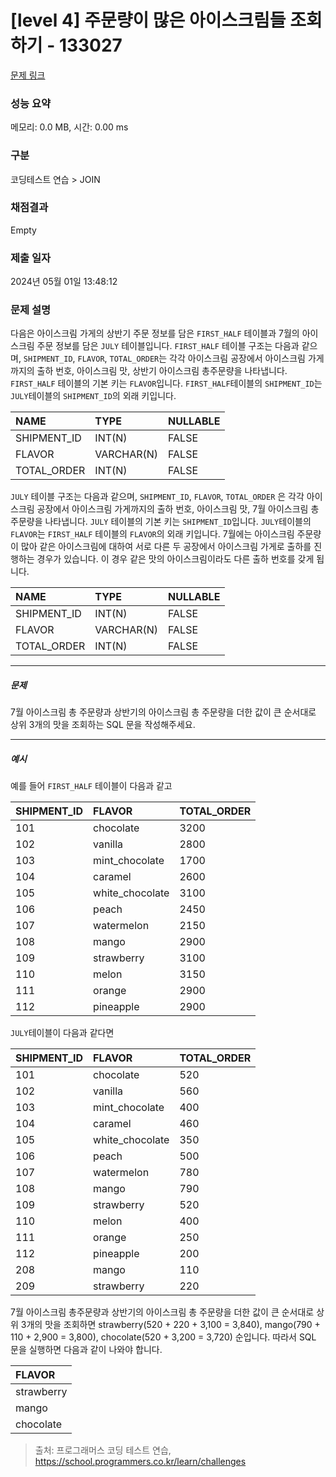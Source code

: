 # [level 4] 주문량이 많은 아이스크림들 조회하기 - 133027 

[문제 링크](https://school.programmers.co.kr/learn/courses/30/lessons/133027) 

### 성능 요약

메모리: 0.0 MB, 시간: 0.00 ms

### 구분

코딩테스트 연습 > JOIN

### 채점결과

Empty

### 제출 일자

2024년 05월 01일 13:48:12

### 문제 설명

<p>다음은 아이스크림 가게의 상반기 주문 정보를 담은 <code>FIRST_HALF</code> 테이블과 7월의 아이스크림 주문 정보를 담은 <code>JULY</code> 테이블입니다. <code>FIRST_HALF</code> 테이블 구조는 다음과 같으며, <code>SHIPMENT_ID</code>, <code>FLAVOR</code>, <code>TOTAL_ORDER</code>는 각각 아이스크림 공장에서 아이스크림 가게까지의 출하 번호, 아이스크림 맛, 상반기 아이스크림 총주문량을 나타냅니다. <code>FIRST_HALF</code> 테이블의 기본 키는 <code>FLAVOR</code>입니다. <code>FIRST_HALF</code>테이블의 <code>SHIPMENT_ID</code>는 <code>JULY</code>테이블의 <code>SHIPMENT_ID</code>의 외래 키입니다. </p>
<table class="table">
        <thead><tr>
<th style="text-align: left">NAME</th>
<th style="text-align: left">TYPE</th>
<th>NULLABLE</th>
</tr>
</thead>
        <tbody><tr>
<td style="text-align: left">SHIPMENT_ID</td>
<td style="text-align: left">INT(N)</td>
<td>FALSE</td>
</tr>
<tr>
<td style="text-align: left">FLAVOR</td>
<td style="text-align: left">VARCHAR(N)</td>
<td>FALSE</td>
</tr>
<tr>
<td style="text-align: left">TOTAL_ORDER</td>
<td style="text-align: left">INT(N)</td>
<td>FALSE</td>
</tr>
</tbody>
      </table>
<p><code>JULY</code> 테이블 구조는 다음과 같으며, <code>SHIPMENT_ID</code>, <code>FLAVOR</code>, <code>TOTAL_ORDER</code> 은 각각 아이스크림 공장에서 아이스크림 가게까지의 출하 번호, 아이스크림 맛, 7월 아이스크림 총주문량을 나타냅니다.  <code>JULY</code> 테이블의 기본 키는 <code>SHIPMENT_ID</code>입니다. <code>JULY</code>테이블의 <code>FLAVOR</code>는 <code>FIRST_HALF</code> 테이블의  <code>FLAVOR</code>의 외래 키입니다. 7월에는 아이스크림 주문량이 많아 같은 아이스크림에 대하여 서로 다른 두 공장에서 아이스크림 가게로 출하를 진행하는 경우가 있습니다. 이 경우 같은 맛의 아이스크림이라도 다른 출하 번호를 갖게 됩니다.</p>
<table class="table">
        <thead><tr>
<th style="text-align: left">NAME</th>
<th style="text-align: left">TYPE</th>
<th>NULLABLE</th>
</tr>
</thead>
        <tbody><tr>
<td style="text-align: left">SHIPMENT_ID</td>
<td style="text-align: left">INT(N)</td>
<td>FALSE</td>
</tr>
<tr>
<td style="text-align: left">FLAVOR</td>
<td style="text-align: left">VARCHAR(N)</td>
<td>FALSE</td>
</tr>
<tr>
<td style="text-align: left">TOTAL_ORDER</td>
<td style="text-align: left">INT(N)</td>
<td>FALSE</td>
</tr>
</tbody>
      </table>
<hr>

<h5>문제</h5>

<p>7월 아이스크림 총 주문량과 상반기의 아이스크림 총 주문량을 더한 값이 큰 순서대로 상위 3개의 맛을 조회하는 SQL 문을 작성해주세요. </p>

<hr>

<h5>예시</h5>

<p>예를 들어 <code>FIRST_HALF</code> 테이블이 다음과 같고</p>
<table class="table">
        <thead><tr>
<th style="text-align: left">SHIPMENT_ID</th>
<th style="text-align: left">FLAVOR</th>
<th>TOTAL_ORDER</th>
</tr>
</thead>
        <tbody><tr>
<td style="text-align: left">101</td>
<td style="text-align: left">chocolate</td>
<td>3200</td>
</tr>
<tr>
<td style="text-align: left">102</td>
<td style="text-align: left">vanilla</td>
<td>2800</td>
</tr>
<tr>
<td style="text-align: left">103</td>
<td style="text-align: left">mint_chocolate</td>
<td>1700</td>
</tr>
<tr>
<td style="text-align: left">104</td>
<td style="text-align: left">caramel</td>
<td>2600</td>
</tr>
<tr>
<td style="text-align: left">105</td>
<td style="text-align: left">white_chocolate</td>
<td>3100</td>
</tr>
<tr>
<td style="text-align: left">106</td>
<td style="text-align: left">peach</td>
<td>2450</td>
</tr>
<tr>
<td style="text-align: left">107</td>
<td style="text-align: left">watermelon</td>
<td>2150</td>
</tr>
<tr>
<td style="text-align: left">108</td>
<td style="text-align: left">mango</td>
<td>2900</td>
</tr>
<tr>
<td style="text-align: left">109</td>
<td style="text-align: left">strawberry</td>
<td>3100</td>
</tr>
<tr>
<td style="text-align: left">110</td>
<td style="text-align: left">melon</td>
<td>3150</td>
</tr>
<tr>
<td style="text-align: left">111</td>
<td style="text-align: left">orange</td>
<td>2900</td>
</tr>
<tr>
<td style="text-align: left">112</td>
<td style="text-align: left">pineapple</td>
<td>2900</td>
</tr>
</tbody>
      </table>
<p><code>JULY</code>테이블이 다음과 같다면</p>
<table class="table">
        <thead><tr>
<th style="text-align: left">SHIPMENT_ID</th>
<th style="text-align: left">FLAVOR</th>
<th>TOTAL_ORDER</th>
</tr>
</thead>
        <tbody><tr>
<td style="text-align: left">101</td>
<td style="text-align: left">chocolate</td>
<td>520</td>
</tr>
<tr>
<td style="text-align: left">102</td>
<td style="text-align: left">vanilla</td>
<td>560</td>
</tr>
<tr>
<td style="text-align: left">103</td>
<td style="text-align: left">mint_chocolate</td>
<td>400</td>
</tr>
<tr>
<td style="text-align: left">104</td>
<td style="text-align: left">caramel</td>
<td>460</td>
</tr>
<tr>
<td style="text-align: left">105</td>
<td style="text-align: left">white_chocolate</td>
<td>350</td>
</tr>
<tr>
<td style="text-align: left">106</td>
<td style="text-align: left">peach</td>
<td>500</td>
</tr>
<tr>
<td style="text-align: left">107</td>
<td style="text-align: left">watermelon</td>
<td>780</td>
</tr>
<tr>
<td style="text-align: left">108</td>
<td style="text-align: left">mango</td>
<td>790</td>
</tr>
<tr>
<td style="text-align: left">109</td>
<td style="text-align: left">strawberry</td>
<td>520</td>
</tr>
<tr>
<td style="text-align: left">110</td>
<td style="text-align: left">melon</td>
<td>400</td>
</tr>
<tr>
<td style="text-align: left">111</td>
<td style="text-align: left">orange</td>
<td>250</td>
</tr>
<tr>
<td style="text-align: left">112</td>
<td style="text-align: left">pineapple</td>
<td>200</td>
</tr>
<tr>
<td style="text-align: left">208</td>
<td style="text-align: left">mango</td>
<td>110</td>
</tr>
<tr>
<td style="text-align: left">209</td>
<td style="text-align: left">strawberry</td>
<td>220</td>
</tr>
</tbody>
      </table>
<p>7월 아이스크림 총주문량과 상반기의 아이스크림 총 주문량을 더한 값이 큰 순서대로 상위 3개의 맛을 조회하면 strawberry(520 + 220 + 3,100 = 3,840), mango(790 + 110 + 2,900 = 3,800), chocolate(520 + 3,200 = 3,720) 순입니다. 따라서 SQL 문을 실행하면 다음과 같이 나와야 합니다. </p>
<table class="table">
        <thead><tr>
<th style="text-align: left">FLAVOR</th>
</tr>
</thead>
        <tbody><tr>
<td style="text-align: left">strawberry</td>
</tr>
<tr>
<td style="text-align: left">mango</td>
</tr>
<tr>
<td style="text-align: left">chocolate</td>
</tr>
</tbody>
      </table>

> 출처: 프로그래머스 코딩 테스트 연습, https://school.programmers.co.kr/learn/challenges